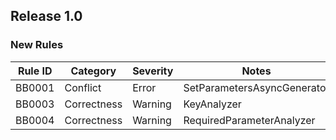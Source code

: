 ﻿## Release 1.0

### New Rules
Rule ID | Category | Severity | Notes
--------|----------|----------|--------------------
BB0001 | Conflict | Error | SetParametersAsyncGenerator
BB0003 | Correctness | Warning | KeyAnalyzer
BB0004 | Correctness | Warning | RequiredParameterAnalyzer